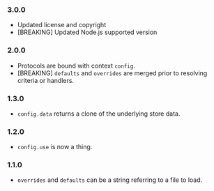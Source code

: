 
### 3.0.0

- Updated license and copyright
- [BREAKING] Updated Node.js supported version

### 2.0.0

- Protocols are bound with context `config`.
- [BREAKING] `defaults` and `overrides` are merged prior to resolving criteria or handlers.

### 1.3.0

- `config.data` returns a clone of the underlying store data.

### 1.2.0

- `config.use` is now a thing.

### 1.1.0

- `overrides` and `defaults` can be a string referring to a file to load.
